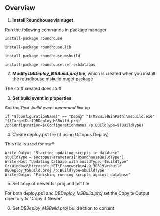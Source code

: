 ﻿Overview
----

1. **Install Roundhouse via nuget**

Run the following commands in package manager


    install-package roundhouse

    install-package roundhouse.lib

    install-package roundhouse.msbuild

    install-package roundhouse.refreshdatabas

2. **Modify *DBDeploy_MSBuild.proj* file**, which is created when you install the roundhouse.msbuild nuget package

The stuff created does stuff

3. **Set build event in properties**

Set the *Post-build event command line* to:

    if "$(ConfigurationName)" == "Debug" "$(MSBuildBinPath)\msbuild.exe" "$(TargetDir)DBDeploy_MSBuild.proj" /p:Configuration=$(ConfigurationName) /p:BuildType=$(BuildType)

4. Create deploy.ps1 file (if using Octopus Deploy)

This file is used for stuff

    Write-Output "Starting updating scripts in database"
    $buildType = $OctopusParameters["RoundhouseBuildType"]
    Write-Host "Updating Datbase with buildType: $buildType"
    C:\Windows\Microsoft.NET\Framework\v4.0.30319\msbuild DBDeploy_MSBuild.proj /p:BuildType=$buildType
    Write-Output "Finishing running scripts against database"

5. Set copy of newer for proj and ps1 file

For both deploy.ps1 and *DBDeploy_MSBuild.proj* set the Copy to Output directory to "Copy if Newer"

6. Set *DBDeploy_MSBuild.proj* build action to content 
